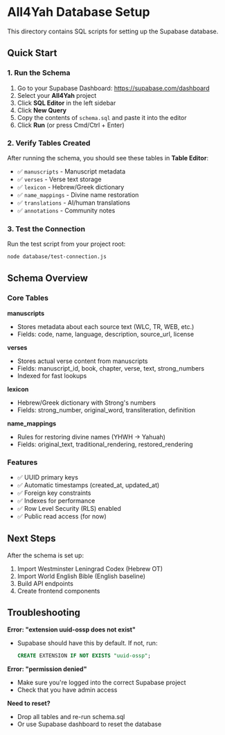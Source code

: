 # All4Yah Database Setup

This directory contains SQL scripts for setting up the Supabase database.

## Quick Start

### 1. Run the Schema

1. Go to your Supabase Dashboard: https://supabase.com/dashboard
2. Select your **All4Yah** project
3. Click **SQL Editor** in the left sidebar
4. Click **New Query**
5. Copy the contents of `schema.sql` and paste it into the editor
6. Click **Run** (or press Cmd/Ctrl + Enter)

### 2. Verify Tables Created

After running the schema, you should see these tables in **Table Editor**:

- ✅ `manuscripts` - Manuscript metadata
- ✅ `verses` - Verse text storage
- ✅ `lexicon` - Hebrew/Greek dictionary
- ✅ `name_mappings` - Divine name restoration
- ✅ `translations` - AI/human translations
- ✅ `annotations` - Community notes

### 3. Test the Connection

Run the test script from your project root:

```bash
node database/test-connection.js
```

## Schema Overview

### Core Tables

**manuscripts**
- Stores metadata about each source text (WLC, TR, WEB, etc.)
- Fields: code, name, language, description, source_url, license

**verses**
- Stores actual verse content from manuscripts
- Fields: manuscript_id, book, chapter, verse, text, strong_numbers
- Indexed for fast lookups

**lexicon**
- Hebrew/Greek dictionary with Strong's numbers
- Fields: strong_number, original_word, transliteration, definition

**name_mappings**
- Rules for restoring divine names (YHWH → Yahuah)
- Fields: original_text, traditional_rendering, restored_rendering

### Features

- ✅ UUID primary keys
- ✅ Automatic timestamps (created_at, updated_at)
- ✅ Foreign key constraints
- ✅ Indexes for performance
- ✅ Row Level Security (RLS) enabled
- ✅ Public read access (for now)

## Next Steps

After the schema is set up:

1. Import Westminster Leningrad Codex (Hebrew OT)
2. Import World English Bible (English baseline)
3. Build API endpoints
4. Create frontend components

## Troubleshooting

**Error: "extension uuid-ossp does not exist"**
- Supabase should have this by default. If not, run:
  ```sql
  CREATE EXTENSION IF NOT EXISTS "uuid-ossp";
  ```

**Error: "permission denied"**
- Make sure you're logged into the correct Supabase project
- Check that you have admin access

**Need to reset?**
- Drop all tables and re-run schema.sql
- Or use Supabase dashboard to reset the database
